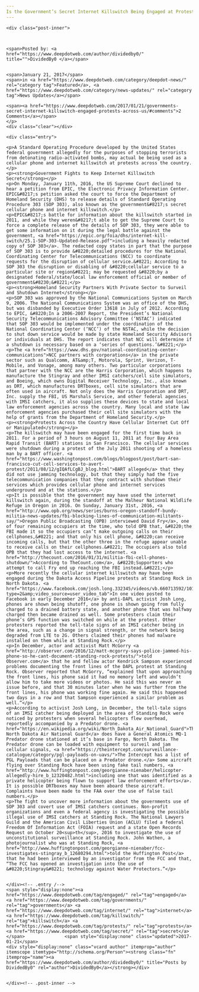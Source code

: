 ```yaml
---
Is the Government’s Secret Internet Killswitch Being Engaged at Protests Across the US?
---
```

<article class="post-listing post-17644 post type-post status-publish format-standard has-post-thumbnail hentry category-deepdot-news category-news-updates tag-engaged tag-governments tag-internet tag-killswitch tag-protests tag-secret">
    
    <div class="post-inner">
    
    
        
    <span>Posted by: <a href="https://www.deepdotweb.com/author/dividedby0/" title="">DividedBy0 </a></span>
    
    
    <span>January 21, 2017</span>
    <span>in <a href="https://www.deepdotweb.com/category/deepdot-news/" rel="category tag">Featured</a>, <a href="https://www.deepdotweb.com/category/news-updates/" rel="category tag">News Updates</a></span>
    
    <span><a href="https://www.deepdotweb.com/2017/01/21/governments-secret-internet-killswitch-engaged-protests-across-us/#comments">2 Comments</a></span>
    </p>
    <div class="clear"></div>
    
    <div class="entry">
    
    <p>A Standard Operating Procedure developed by the United States federal government allegedly for the purposes of stopping terrorists from detonating radio-activated bombs, may actual be being used as a cellular phone and internet killswitch at protests across the country.</p>
    <p><strong>Government Fights to Keep Internet Killswitch Secret</strong></p>
    <p>On Monday, January 11th, 2016, the US Supreme Court declined to hear a petition from EPIC, the Electronic Privacy Information Center. EPIC&#8217;s petition asked the court to force the Department of Homeland Security (DHS) to release details of Standard Operating Procedure 303 (SOP 303), also known as the government&#8217;s secret cellular phone and internet killswitch.</p>
    <p>EPIC&#8217;s battle for information about the killswitch started in 2011, and while they weren&#8217;t able to get the Supreme Court to force a complete release of the details of SOP 303, they were able to get some information on it during the legal battle against the government, <a href="https://epic.org/foia/dhs/internet-kill-switch/25.1-SOP-303-Updated-Release.pdf">including a heavily redacted copy of SOP 303</a>. The redacted copy states in part that the purpose of SOP 303 is to provide &#8220;detailed procedures for the National Coordinating Center for Telecommunications (NCC) to coordinate requests for the disruption of cellular service.&#8221; According to SOP 303 the disruption or disabling of &#8220;cellular service to a particular site or region&#8221; may be requested &#8220;by a designated federal/state/local law enforcement official or member of government&#8230;&#8221;</p>
    <p><strong>Homeland Security Partners With Private Sector to Surveil and Shutdown Internet</strong></p>
    <p>SOP 303 was approved by the National Communications System on March 9, 2006. The National Communications System was an office of the DHS, but was disbanded by Executive Order 13618 in July of 2012. According to EPIC, &#8220;In a 2006-2007 Report, the President’s National Security Telecommunications Advisory Committee (‘NSTAC’) indicated that SOP 303 would be implemented under the coordination of the National Coordinating Center (‘NCC’) of the NSTAC, while the decision to shut down service would be made by state Homeland Security Advisors or individuals at DHS. The report indicates that NCC will determine if a shutdown is necessary based on a ‘series of questions.’&#8221;</p>
    <p>The <a href="https://www.dhs.gov/national-coordinating-center-communications">NCC partners with corporations</a> in the private sector such as Qualcomm, AT&amp;T, Motorola, Sprint, Verizon, T-Mobile, and Vonage, among many others. Two particular corporations that partner with the NCC are the Harris Corporation, which happens to manufacture the Stingray and other IMSI catchers/cell site simulators, and Boeing, which owns Digital Receiver Technology, Inc., also known as DRT, which manufactures DRTboxes, cell site simulators that are often used in aircraft. Not only does the Harris Corporation and DRT, Inc. supply the FBI, US Marshals Service, and other federal agencies with IMSI catchers, it also supplies these devices to state and local law enforcement agencies across the country. Many local and state law enforcement agencies purchased their cell site simulators with the help of grants from the Department of Homeland Security.</p>
    <p><strong>Protests Across the Country Have Cellular Internet Cut Off or Manipulated</strong></p>
    <p>The killswitch may have been engaged for the first time back in 2011. For a period of 3 hours on August 11, 2011 at four Bay Area Rapid Transit (BART) stations in San Francisco. The cellular services were shutdown during a protest of the July 2011 shooting of a homeless man by a BART officer. <a href="https://www.washingtonpost.com/blogs/blogpost/post/bart-san-francisco-cut-cell-services-to-avert-protest/2011/08/12/gIQAfLCgBJ_blog.html">BART alleged</a> that they did not use jamming technology, but that they simply had the five telecommunication companies that they contract with shutdown their services which provides cellular phone and internet services underground and at the stations.</p>
    <p>It is possible that the government may have used the internet killswitch again, during the standoff at the Malheur National Wildlife Refuge in Oregon in 2016. On Sunday, January 31st, 2016, <a href="http://www.opb.org/news/series/burns-oregon-standoff-bundy-militia-news-updates/fbi-blocking-lines-of-communication-militants-say/">Oregon Public Broadcasting (OPB) interviewed David Fry</a>, one of four remaining occupiers at the time, who told OPB that, &#8220;the FBI made it so the occupiers can’t make outgoing calls on their cellphones,&#8221; and that only his cell phone, &#8220;can receive incoming calls, but that the other three in the refuge appear unable to receive calls on their cellphones.&#8221; The occupiers also told OPB that they had lost access to the internet. <a href="http://thecount.com/2016/01/31/militia-fbi-cell-phones-shutdown/">According to TheCount.com</a>, &#8220;Supporters who attempt to call Fry end up reaching the FBI instead.&#8221;</p>
    <p>More recently the cellular internet killswitch may have been engaged during the Dakota Access Pipeline protests at Standing Rock in North Dakota. <a href="https://www.facebook.com/josh.long.332345/videos/vb.660713592/10154850700133593/?type=2&amp;video_source=user_video_tab">In one video posted to Facebook in early December 2016</a> by anti-DAPL activist Josh Long, phones are shown being shutoff, one phone is shown going from fully charged to a drained battery state, and another phone that was halfway charged then became drained as well. Some protesters claim their phone’s GPS function was switched on while at the protest. Other protesters reported the tell-tale signs of an IMSI catcher being in the area, such as a change in signal strength, or the network being degraded from LTE to 2G. Others claimed their phones had malware installed on them while at Standing Rock.</p>
    <p>In December, actor and activist Matt McGorry <a href="http://observer.com/2016/12/matt-mcgorry-says-police-jammed-his-phone-so-he-cant-document-standing-rock-protests/">told Observer.com</a> that he and fellow actor Kendrick Sampson experienced problems documenting the front lines of the DAPL protest at Standing Rock. Observer reported that McGorry, “explained that upon approaching the front lines, his phone said it had no memory left and wouldn’t allow him to take more videos or photos. He said this was never an issue before, and that 30 minutes later when he was further from the front lines, his phone was working fine again. He said this happened two days in a row and that Sampson experienced a similar problem as well.”</p>
    <p>According to activist Josh Long, in December, the tell-tale signs of an IMSI catcher being deployed in the area of Standing Rock were noticed by protesters when several helicopters flew overhead, reportedly accompanied by a Predator drone. <a href="https://en.wikipedia.org/wiki/North_Dakota_Air_National_Guard">The North Dakota Air National Guard</a> does have a General Atomics MQ-1 Predator drone stationed at it’s base in Fargo, North Dakota. The Predator drone can be loaded with equipment to surveil and jam cellular signals, <a href="https://theintercept.com/surveillance-catalogue/category/pgl-payloads-on-uavs/">The Intercept has a list of PGL Payloads that can be placed on a Predator drone.</a> Some aircraft flying over Standing Rock have been using fake tail numbers, <a href="http://www.huffingtonpost.com/georgianne-nienaber/helicopter-allegedly-hire_b_12320482.html">including one that was identified as a private helicopter being flown to support law enforcement efforts</a>. It is possible DRTboxes may have been aboard these aircraft. Complaints have been made to the FAA over the use of false tail numbers.</p>
    <p>The fight to uncover more information about the governments use of SOP 303 and covert use of IMSI catchers continues. Non-profit organizations and even a federal agency is investigating the possible illegal use of IMSI catchers at Standing Rock. The National Lawyers Guild and the American Civil Liberties Union (ACLU) filed a federal Freedom Of Information Act (FOIA) request and a state Open Records Request on October 20<sup>th</sup>, 2016 to investigate the use of unconstitutional surveillance at Standing Rock. John Wathen, a photojournalist who was at Standing Rock, <a href="http://www.huffingtonpost.com/georgianne-nienaber/fcc-investigates-stingray_b_12680294.html">told the Huffington Post</a> that he had been interviewed by an investigator from the FCC and that, “The FCC has opened an investigation into the use of &#8220;Stingray&#8221; technology against Water Protectors.”</p>
    
    
    </div><!-- .entry /-->
    <span style="display:none"><a href="https://www.deepdotweb.com/tag/engaged/" rel="tag">engaged</a> <a href="https://www.deepdotweb.com/tag/governments/" rel="tag">governments</a> <a href="https://www.deepdotweb.com/tag/internet/" rel="tag">internet</a> <a href="https://www.deepdotweb.com/tag/killswitch/" rel="tag">killswitch</a> <a href="https://www.deepdotweb.com/tag/protests/" rel="tag">protests</a> <a href="https://www.deepdotweb.com/tag/secret/" rel="tag">secret</a></span>				<span style="display:none" class="updated">2017-01-21</span>
    <div style="display:none" class="vcard author" itemprop="author" itemscope itemtype="http://schema.org/Person"><strong class="fn" itemprop="name"><a href="https://www.deepdotweb.com/author/dividedby0/" title="Posts by DividedBy0" rel="author">DividedBy0</a></strong></div>
    
    
    </div><!-- .post-inner -->
</article><!-- .post-listing -->

